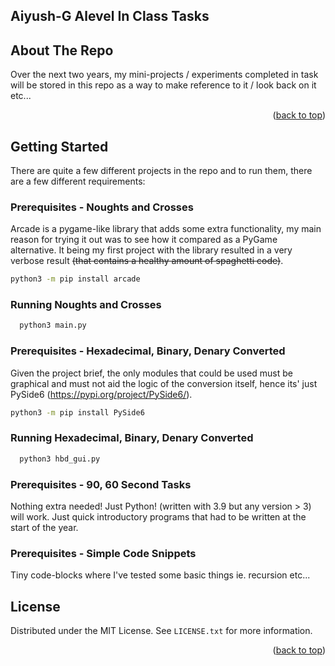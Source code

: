 
<a name="readme-top"></a>
<!--

<!-- PROJECT SHIELDS -->
<!--
*** I'm using markdown "reference style" links for readability.
*** Reference links are enclosed in brackets [ ] instead of parentheses ( ).
*** See the bottom of this document for the declaration of the reference variables
*** for contributors-url, forks-url, etc. This is an optional, concise syntax you may use.
*** https://www.markdownguide.org/basic-syntax/#reference-style-links
-->

<!-- ABOUT THE PROJECT -->
## Aiyush-G Alevel In Class Tasks

<!-- ABOUT THE PROJECT -->
## About The Repo
Over the next two years, my mini-projects / experiments completed in task will be stored in this repo as a way to make reference to it / look back on it etc... 
<p align="right">(<a href="#readme-top">back to top</a>)</p>


<!-- GETTING STARTED -->
## Getting Started

There are quite a few different projects in the repo and to run them, there are a few different requirements:

### Prerequisites - Noughts and Crosses
Arcade is a pygame-like library that adds some extra functionality, my main reason for trying it out was to see how it compared as a PyGame alternative. It being my first project with the library resulted in a very verbose result ~~(that contains a healthy amount of spaghetti code)~~. 
  ```sh
  python3 -m pip install arcade
  ```

### Running Noughts and Crosses
```sh
  python3 main.py
```

### Prerequisites - Hexadecimal, Binary, Denary Converted
Given the project brief, the only modules that could be used must be graphical and must not aid the logic of the conversion itself, hence its' just PySide6 (https://pypi.org/project/PySide6/).
  ```sh
  python3 -m pip install PySide6
  ```

### Running Hexadecimal, Binary, Denary Converted
```sh
  python3 hbd_gui.py
```

### Prerequisites - 90, 60 Second Tasks
Nothing extra needed! Just Python! (written with 3.9 but any version > 3) will work. Just quick introductory programs that had to be written at the start of the year.

### Prerequisites - Simple Code Snippets
Tiny code-blocks where I've tested some basic things ie. recursion etc...


<!-- LICENSE -->
## License

Distributed under the MIT License. See `LICENSE.txt` for more information.

<p align="right">(<a href="#readme-top">back to top</a>)</p>

